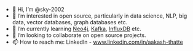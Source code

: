 - 👋 Hi, I’m @sky-2002 
- 👀 I’m interested in open source, particularly in data science, NLP, big data, vector databases, graph databases etc.
- 🌱 I’m currently learning [Neo4j](https://neo4j.com/), [Kafka](https://kafka.apache.org/), [InfluxDB](https://www.influxdata.com/) etc.
- 💞️ I’m looking to collaborate on open source projects.
- 📫 How to reach me: LinkedIn - www.linkedin.com/in/aakash-thatte

<!---
sky-2002/sky-2002 is a ✨ special ✨ repository because its `README.md` (this file) appears on your GitHub profile.
You can click the Preview link to take a look at your changes.
--->
